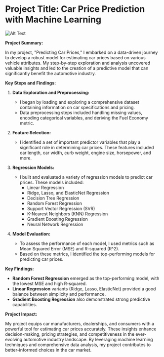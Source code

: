# **Project Title:** Car Price Prediction with Machine Learning

![Alt Text](https://github.com/RobinMillford/OIB-SIP/blob/main/Car%20Price%20Prediction%20with%20Machine%20Learning/installment-car-bank-percentage_jpg.png)

**Project Summary:**

In my project, "Predicting Car Prices," I embarked on a data-driven journey to develop a robust model for estimating car prices based on various vehicle attributes. My step-by-step exploration and analysis uncovered valuable insights and led to the creation of a predictive model that can significantly benefit the automotive industry.

**Key Steps and Findings:**

1. **Data Exploration and Preprocessing:**
   - I began by loading and exploring a comprehensive dataset containing information on car specifications and pricing.
   - Data preprocessing steps included handling missing values, encoding categorical variables, and deriving the Fuel Economy metric.

2. **Feature Selection:**
   - I identified a set of important predictor variables that play a significant role in determining car prices. These features included car length, car width, curb weight, engine size, horsepower, and more.

3. **Regression Models:**
   - I built and evaluated a variety of regression models to predict car prices. These models included:
     - Linear Regression
     - Ridge, Lasso, and ElasticNet Regression
     - Decision Tree Regression
     - Random Forest Regression
     - Support Vector Regression (SVR)
     - K-Nearest Neighbors (KNN) Regression
     - Gradient Boosting Regression
     - Neural Network Regression

4. **Model Evaluation:**
   - To assess the performance of each model, I used metrics such as Mean Squared Error (MSE) and R-squared (R^2).
   - Based on these metrics, I identified the top-performing models for predicting car prices.

**Key Findings:**

- **Random Forest Regression** emerged as the top-performing model, with the lowest MSE and high R-squared.
- **Linear Regression** variants (Ridge, Lasso, ElasticNet) provided a good balance between simplicity and performance.
- **Gradient Boosting Regression** also demonstrated strong predictive capabilities.

**Project Impact:**

My project equips car manufacturers, dealerships, and consumers with a powerful tool for estimating car prices accurately. These insights enhance decision-making, pricing strategies, and competitiveness in the ever-evolving automotive industry landscape. By leveraging machine learning techniques and comprehensive data analysis, my project contributes to better-informed choices in the car market.
